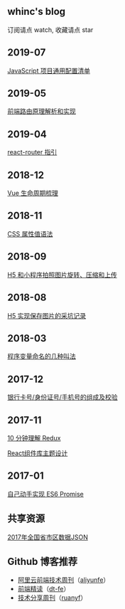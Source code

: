 
## whinc's blog

订阅请点 watch, 收藏请点 star

## 2019-07

[JavaScript 项目通用配置清单](https://github.com/whinc/blog/issues/14)

## 2019-05

[前端路由原理解析和实现](https://github.com/whinc/blog/issues/13)

## 2019-04

[react-router 指引](https://github.com/whinc/blog/issues/12)

## 2018-12

[Vue 生命周期梳理](https://github.com/whinc/blog/issues/11)

## 2018-11

[CSS 属性值语法](https://github.com/whinc/blog/issues/10)

## 2018-09

[H5 和小程序拍照图片旋转、压缩和上传](https://github.com/whinc/blog/issues/9)

## 2018-08

[H5 实现保存图片的采坑记录](https://github.com/whinc/blog/issues/8)

## 2018-03

[程序变量命名的几种叫法](https://github.com/whinc/blog/issues/7)

## 2017-12

[银行卡号/身份证号/手机号的组成及校验](https://github.com/whinc/blog/issues/6)

## 2017-11

[10 分钟理解 Redux](https://github.com/whinc/blog/issues/5)

[React组件库主题设计](https://github.com/whinc/blog/issues/4)

## 2017-01

[自己动手实现 ES6 Promise](https://github.com/whinc/blog/issues/2)

## 共享资源

[2017年全国省市区数据JSON](assets/region-2017.json)

## Github 博客推荐

* [阿里云前端技术周刊](https://github.com/aliyunfe/weekly)（[aliyunfe](https://github.com/aliyunfe)）
* [前端精读](https://github.com/dt-fe/weekly)（[dt-fe](https://github.com/dt-fe)）
* [技术分享周刊](https://github.com/ruanyf/weekly)（[ruanyf](https://github.com/ruanyf)）
